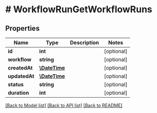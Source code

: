 # # WorkflowRunGetWorkflowRuns

## Properties

Name | Type | Description | Notes
------------ | ------------- | ------------- | -------------
**id** | **int** |  | [optional] 
**workflow** | **string** |  | [optional] 
**createdAt** | [**\DateTime**](\DateTime.md) |  | [optional] 
**updatedAt** | [**\DateTime**](\DateTime.md) |  | [optional] 
**status** | **string** |  | [optional] 
**duration** | **int** |  | [optional] 

[[Back to Model list]](../../README.md#documentation-for-models) [[Back to API list]](../../README.md#documentation-for-api-endpoints) [[Back to README]](../../README.md)


